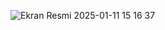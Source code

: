 ![Ekran Resmi 2025-01-11 15 16 37](https://github.com/user-attachments/assets/28a2fb76-6a1a-47f1-860e-1c9063c5798c)

